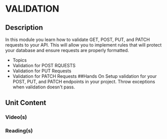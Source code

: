 # VALIDATION
## Description
In this module you learn how to validate GET, POST, PUT, and PATCH requests to your API.  This will allow you to implement rules that will protect your database and ensure requests are properly formatted.
- Topics
- Validation for POST RQUESTS
- Validation for PUT Requests
- Validation for PATCH Requests
##Hands On
Setup validation for your POST, PUT, and PATCH endpoints in your project.  Throw exceptions when validation doesn&#39;t pass.
## Unit Content
### Video(s)
### Reading(s)